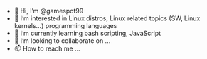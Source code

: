 - 👋 Hi, I’m @gamespot99
- 👀 I’m interested in Linux distros, Linux related topics (SW, Linux kernels...) programming languages
- 🌱 I’m currently learning bash scripting, JavaScript
- 💞️ I’m looking to collaborate on ...
- 📫 How to reach me ...

<!---
gamespot99/gamespot99 is a ✨ special ✨ repository because its `README.md` (this file) appears on your GitHub profile.
You can click the Preview link to take a look at your changes.
--->
